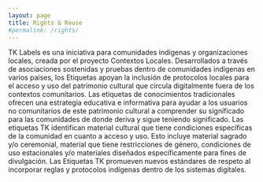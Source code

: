 ```yaml
---
layout: page
title: Rights & Reuse
#permalink: /rights/
---
```


TK Labels es una iniciativa para comunidades indígenas y organizaciones locales, creada por el proyecto Contextos Locales. Desarrollados a través de asociaciones sostenidas y pruebas dentro de comunidades indígenas en varios países, los Etiquetas apoyan la inclusión de protocolos locales para el acceso y uso del patrimonio cultural que circula digitalmente fuera de los contextos comunitarios. Las etiquetas de conocimientos tradicionales ofrecen una estrategia educativa e informativa para ayudar a los usuarios no comunitarios de este patrimonio cultural a comprender su significado para las comunidades de donde deriva y sigue teniendo significado. Las etiquetas TK identifican material cultural que tiene condiciones específicas de la comunidad en cuanto a acceso y uso. Esto incluye material sagrado y/o ceremonial, material que tiene restricciones de género, condiciones de uso estacionales y/o materiales diseñados específicamente para fines de divulgación. Las Etiquetas TK promueven nuevos estándares de respeto al incorporar reglas y protocolos indígenas dentro de los sistemas digitales.
